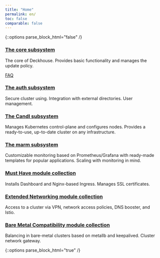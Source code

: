 ```yaml
---
title: "Home"
permalink: en/
toc: false
comparable: false
---
```



{::options parse_block_html="false" /}
<div class="docs-cards">

  <div class="docs-card">
    <h3 class="docs-card__title">
      <a href="features/core.html">
        The core subsystem
      </a>
    </h3>
    <p>The core of Deckhouse. Provides basic functionality and manages the update policy.</p>
    <p><a href="features/core-faq.html">FAQ</a></p>
    <!--
    <ul>
    <li>Как автоматически менять канал обновлений</li>
    <li>Как узнать параметры модулей в текущей версии кластера</li>
    </ul>
    -->
  </div>

  <div class="docs-card">
    <h3 class="docs-card__title">
      <a href="features/auth.html">
        The auth subsystem
      </a>
    </h3>
    <p>Secure cluster using. Integration with external directories. User management.</p>
    <!--
    <p><a href="features/auth-faq.html">FAQ</a></p>
    <ul>
    <li>Настройка аутентификации через мой GitLab/Ldap/BitBucket/ActiveDirectory/ другой провайдер</li>
    <li>Как завести пользователя через CRD.</li>
    <li>Как дать доступ к API-серверу публично, через VPN, конкретным сетям.</li>
    <li>Использование отдельного CA для работы control-plane.</li>
    <li>Ограничить права пользователям конкретными namespace</li>
    </ul>
    -->
  </div>

  <div class="docs-card">
    <h3 class="docs-card__title">
      <a href="features/candi.html">
        The CandI subsystem
      </a>
    </h3>
    <p>Manages Kubernetes control-plane and configures nodes. Provides a ready-to-use, up-to-date cluster on any infrastructure.</p>
    <!--
    <p><a href="features/candi-faq.html">FAQ</a></p>
    <ul>
    <li>Как управлять шедулингов ресурсов Deckhouse.</li>
    <li>Как из single-мастер кластера сделать multi-мастер.</li>
    <li>Как добавить секрет доступа к приватному Docker-registry.</li>
    <li>Как распространить секрет во все namespace кластера.</li>
    </ul>
    -->
  </div>

  <div class="docs-card">
    <h3 class="docs-card__title">
      <a href="features/marm.html">
        The marm subsystem
      </a>
    </h3>
    <p>Customizable monitoring based on Prometheus/Grafana with ready-made templates for popular applications. Scaling with monitoring in mind.</p>
    <!--
    <p><a href="features/marm-faq.html">FAQ</a></p>
    <ul>
    <li>Как кастомизировать Grafana и почему она stateless?</li>
    <li>Как замониторить свое приложение и собирать его метрики.</li>
    <li>Как добавить свои Dashboard</li>
    <li>Как мониторить доступность произвольных узлов.</li>
    <li>Как подключить свой alert-manager</li>
    <li>Как выключить longterm prometheus?</li>
    <li>Как настроить хранилище для Prometheus</li>
    <li>Как зашедулить что-то (Prometheus/Grafana, Dashboard и т.п.) на отдельный узел.</li>
    <li>Как добавить кастомный плагин в Grafana.</li>
    <li>Как настроить хранилище и параметры ротации данных Prometheus/Longterm Prometheus.</li>
    <li>Как настроить выделенную ноду для работы мониторинга.</li>
    <li>Как отключить Longterm Prometheus.</li>
    </ul>
    -->
  </div>

  <div class="docs-card">
    <h3 class="docs-card__title">
      <a href="modules/101-cert-manager/">
        Must Have module collection
      </a>
    </h3>
    <p>Installs Dashboard and Nginx-based Ingress. Manages SSL certificates.</p>
    <!--
    <p><a href="./">FAQ</a></p>
    <ul>
      <li>Как выдать выдать админские права в Dashboard.</li>
      <li>Как Ограничить доступ к web-ресурсам по IP allowlist’у</li>
      <li>Как Использовать свой Wildcard-сертификат для работы web-интерфейса модулей</li>
      <li>Как настроить автоматическую работу с сертификатами LetsEncrypt/CloudFlare/Route53/Google</li>
    </ul>
    -->
  </div>

  <div class="docs-card">
    <h3 class="docs-card__title">
      <a href="modules/050-network-policy-engine/">
        Extended Networking module collection
      </a>
    </h3>
    <p>Access to a cluster via VPN, network access policies, DNS booster, and Istio.</p>
    <!--
    <p><a href="./">FAQ</a></p>
    <ul>
    <li>Настройка доступа в кластер по VPN.</li>
    <li>Настройка доступа в кластер по VPN через.</li>
    <li>Как дать доступ к ресурсу внутри кластера через VPN.</li>
    <li>Как разрешить подам только доступ к внешним ресурсам и внутри своего namespace, но запретить остальное.</li>
    </ul>
    -->
  </div>

  <div class="docs-card">
    <h3 class="docs-card__title">
      <a href="modules/380-metallb/">
        Bare Metal Compatibility module collection
      </a>
    </h3>
    <p>Balancing in bare-metal clusters based on metallb and keepalived. Cluster network gateway.</p>
    <!--
    <p><a href="./">FAQ</a></p>
    <ul>
      <li>Как настроить плавающий IP.</li>
    </ul>
    -->
  </div>

</div>
{::options parse_block_html="true" /}
